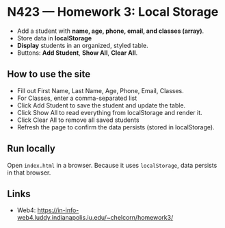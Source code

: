 # N423 — Homework 3: Local Storage

- Add a student with **name, age, phone, email, and classes (array)**.
- Store data in **localStorage**
- **Display** students in an organized, styled table.
- Buttons: **Add Student**, **Show All**, **Clear All**.

## How to use the site

- Fill out First Name, Last Name, Age, Phone, Email, Classes.
- For Classes, enter a comma-separated list
- Click Add Student to save the student and update the table.
- Click Show All to read everything from localStorage and render it.
- Click Clear All to remove all saved students
- Refresh the page to confirm the data persists (stored in localStorage).

## Run locally

Open `index.html` in a browser. Because it uses `localStorage`, data persists in that browser.

## Links

- Web4:
  https://in-info-web4.luddy.indianapolis.iu.edu/~chelcorn/homework3/
